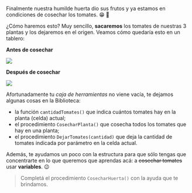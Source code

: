 Finalmente nuestra humilde huerta dio sus frutos y ya estamos en condiciones de cosechar los tomates. :grin: :tomato:

¿Cómo haremos esto? Muy sencillo, **sacaremos** los tomates de nuestras 3 plantas y los dejaremos en el origen. Veamos cómo quedaría esto en un tablero:

**Antes de cosechar**

![](https://raw.githubusercontent.com/sagrado-corazon-alcal/mumuki-guia-fundamentos-variables/master/images/tomates-por-cosechar.png)

**Después de cosechar**

![](https://raw.githubusercontent.com/sagrado-corazon-alcal/mumuki-guia-fundamentos-variables/master/images/tomates-cosechados.png)

Afortunadamente tu _caja de herramientas_ no viene vacía, te dejamos algunas cosas en la Biblioteca:
* la función `cantidadTomates()` que indica cuántos tomates hay en la planta (celda) actual;
* el procedimiento `CosecharPlanta()` que cosecha todos los tomates que hay en una planta;
* el procedimiento `DejarTomates(cantidad)` que deja la cantidad de tomates indicada por parámetro en la celda actual.
 
Además, te ayudamos un poco con la estructura para que sólo tengas que concentrarte en lo que queremos que aprendas acá: a ~~cosechar tomates~~ usar **variables**. :wink:

> Completá el procedimiento `CosecharHuerta()` con la ayuda que te brindamos.